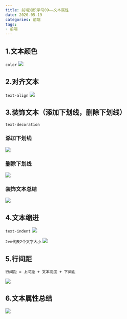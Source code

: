 ```yaml
---
title: 前端知识学习09——文本属性
date: 2020-05-19
categories: 前端
tags: 
- 前端
---
```

## 1.文本颜色
`color`
![](https://gitee.com/justin2/pic/raw/master/20200519092457.png)

## 2.对齐文本
`text-align`
![](https://gitee.com/justin2/pic/raw/master/20200519092531.png)

## 3.装饰文本（添加下划线，删除下划线）
`text-decoration`

### 添加下划线
![](https://gitee.com/justin2/pic/raw/master/20200519092700.png)

### 删除下划线
![](https://gitee.com/justin2/pic/raw/master/20200519092713.png)

### 装饰文本总结
![](https://gitee.com/justin2/pic/raw/master/20200519092739.png)

## 4.文本缩进
`text-indent`
![](https://gitee.com/justin2/pic/raw/master/20200519092828.png)

`2em代表2个文字大小`
![](https://gitee.com/justin2/pic/raw/master/20200519092851.png)

## 5.行间距
```
行间距 = 上间距 + 文本高度 + 下间距
```

![](https://gitee.com/justin2/pic/raw/master/20200519092940.png)

## 6.文本属性总结
![](https://gitee.com/justin2/pic/raw/master/20200519093005.png)